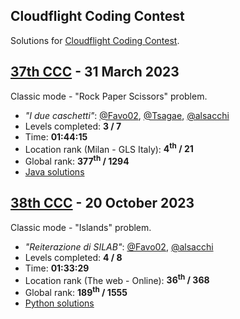 ## Cloudflight Coding Contest

Solutions for [Cloudflight Coding Contest](https://register.codingcontest.org).

## [37th CCC](https://register.codingcontest.org/contest/4879/results) - 31 March 2023

Classic mode - "Rock Paper Scissors" problem.

- _"I due caschetti"_: [@Favo02](https://github.com/Favo02), [@Tsagae](https://github.com/Tsagae), [@alsacchi](https://github.com/alsacchi)
- Levels completed: **3 / 7**
- Time: **01:44:15**
- Location rank (Milan - GLS Italy): **4<sup>th</sup> / 21**
- Global rank: **377<sup>th</sup> / 1294**
- [Java solutions](./37th-CCC-March-2023/src/)

## [38th CCC](https://register.codingcontest.org/contest/4879/results) - 20 October 2023

Classic mode - "Islands" problem.

- _"Reiterazione di SILAB"_: [@Favo02](https://github.com/Favo02), [@alsacchi](https://github.com/alsacchi)
- Levels completed: **4 / 8**
- Time: **01:33:29**
- Location rank (The web - Online): **36<sup>th</sup> / 368**
- Global rank: **189<sup>th</sup> / 1555**
- [Python solutions](./38th-CCC-October-2023/)
